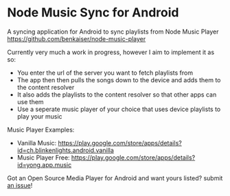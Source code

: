 Node Music Sync for Android
=======================

A syncing application for Android to sync playlists from Node Music Player https://github.com/benkaiser/node-music-player

Currently very much a work in progress, however I aim to implement it as so:

- You enter the url of the server you want to fetch playlists from
- The app then then pulls the songs down to the device and adds them to the content resolver
- It also adds the playlists to the content resolver so that other apps can use them
- Use a seperate music player of your choice that uses device playlists to play your music

Music Player Examples:

- Vanilla Music: https://play.google.com/store/apps/details?id=ch.blinkenlights.android.vanilla
- Music Player Free: https://play.google.com/store/apps/details?id=yong.app.music

Got an Open Source Media Player for Android and want yours listed? submit [an issue](https://github.com/benkaiser/android-node-music-sync/issues/new)!
